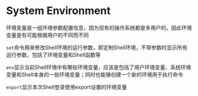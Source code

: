 # System Environment

环境变量是一组环境参数配置信息，因为现有的操作系统都是多用户的，因此环境变量是有可能根据用户的不同而不同

`set`命令用来修改Shell环境的运行参数，即定制Shell环境，不带参数时显示所有运行参数，包括了环境变量和Shell函数等

`env`显示当前Shell环境中有哪些环境变量，应该是包括了用户环境变量、系统环境变量和Shell本身的一些环境变量；同时也能够创建一个新的环境用于执行命令

`export`显示本次Shell登录使用export设置的环境变量